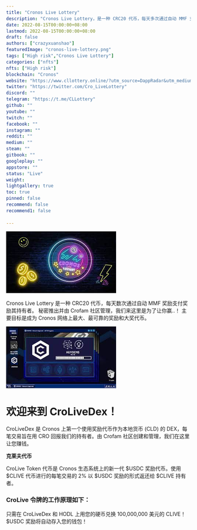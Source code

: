 ```yaml
---
title: "Cronos Live Lottery"
description: "Cronos Live Lottery，是一种 CRC20 代币，每天多次通过自动 MMF 支付奖励其持有者."
date: 2022-08-15T00:00:00+08:00
lastmod: 2022-08-15T00:00:00+08:00
draft: false
authors: ["crazyxuanshao"]
featuredImage: "cronos-live-lottery.png"
tags: ["High risk","Cronos Live Lottery"]
categories: ["nfts"]
nfts: ["High risk"]
blockchain: "Cronos"
website: "https://www.cllottery.online/?utm_source=DappRadar&utm_medium=deeplink&utm_campaign=visit-website"
twitter: "https://twitter.com/Cro_LiveLottery"
discord: ""
telegram: "https://t.me/CLLottery"
github: ""
youtube: ""
twitch: ""
facebook: ""
instagram: ""
reddit: ""
medium: ""
steam: ""
gitbook: ""
googleplay: ""
appstore: ""
status: "Live"
weight: 
lightgallery: true
toc: true
pinned: false
recommend: false
recommend1: false

---
```


![diani](diani.png)

<p>Cronos Live Lottery 是一种 CRC20 代币，每天数次通过自动 MMF 奖励支付奖励其持有者。 秘密推出并由 Crofam 社区管理，我们来这里是为了让你赢..！ 主要目标是成为 Cronos 网络上最大、最可靠的奖励和大奖代币。</p>



![dian](dian.png)

# 欢迎来到 CroLiveDex！

CroLiveDex 是 Cronos 上第一个使用奖励代币作为本地货币 (CLD) 的 DEX，每笔交易旨在用 CRO 回报我们的持有者。由 Crofam 社区创建和管理，我们在这里让您赚钱。

**克莱夫代币**

CroLive Token 代币是 Cronos 生态系统上的新一代 $USDC 奖励代币。使用 $CLIVE 代币进行的每笔交易的 2% 以 $USDC 奖励的形式返还给 $CLIVE 持有者。

### CroLive 令牌的工作原理如下：

只需在 CroLiveDex 和 HODL 上用您的硬币兑换 100,000,000 美元的 CLIVE！$USDC 奖励将自动存入您的钱包！